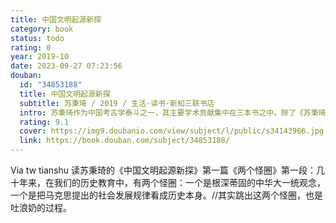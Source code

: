 ```yaml
---
title: 中国文明起源新探
category: book
status: todo
rating: 0
year: 2019-10
date: 2023-09-27 07:23:56
douban:
  id: "34853188"
  title: 中国文明起源新探
  subtitle: 苏秉琦 / 2019 / 生活·读书·新知三联书店
  intro: 苏秉琦作为中国考古学泰斗之一，其主要学术贡献集中在三本书之中。除了《苏秉琦考古学论述选集》和《华人•中国人•龙的传人》之外，《中国文明起源新探》是他生前最后一部专著，是他在探索中华文化、中华文明和中华传统起源过程中的回顾和心得，也是集一生学术研究之大成的书，还是一本写给对考古学感兴趣的知识大众的通俗读物。书中包含了苏秉琦先生一生的主要学术成就，如中国六大文化区系类型理论，“古文化古城古国”“中国古代国家起源三部曲”和“发展模式三类型”等具有影响力的学术理论；以及90年代初提出世界性的中国考古学。对于今天的考古学研究仍然具有指导性意义。
  rating: 9.1
  cover: https://img9.doubanio.com/view/subject/l/public/s34143966.jpg
  link: https://book.douban.com/subject/34853188/
---
```


Via tw tianshu 读苏秉琦的《中国文明起源新探》第一篇《两个怪圈》第一段：几十年来，在我们的历史教育中，有两个怪圈：一个是根深蒂固的中华大一统观念，一个是把马克思提出的社会发展规律看成历史本身。//其实跳出这两个怪圈，也是吐浪奶的过程。